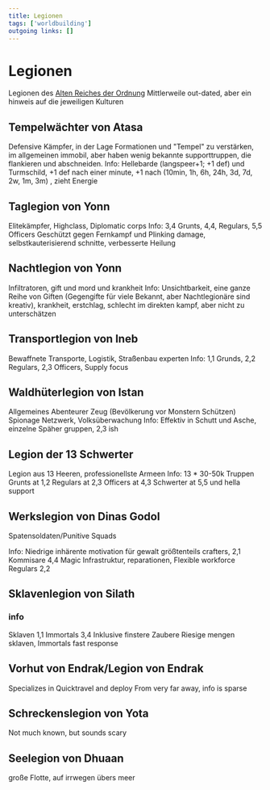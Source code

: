```yaml
---
title: Legionen  
tags: ['worldbuilding']
outgoing links: []  
---
```

# Legionen 

Legionen des [Alten Reiches der Ordnung](ordnungsreich.md)
Mittlerweile out-dated, aber ein hinweis auf die jeweiligen Kulturen



## Tempelwächter von Atasa

Defensive Kämpfer, in der Lage Formationen und "Tempel" zu verstärken, im allgemeinen immobil, aber haben wenig bekannte supporttruppen, die flankieren und abschneiden. 
Info: Hellebarde (langspeer+1; +1 def) und Turmschild, +1 def nach einer minute, +1 nach (10min, 1h, 6h, 24h, 3d, 7d, 2w, 1m, 3m) , zieht Energie 

## Taglegion von Yonn

Elitekämpfer, Highclass, Diplomatic corps
Info: 3,4 Grunts, 4,4, Regulars, 5,5 Officers
Geschützt gegen Fernkampf und Plinking damage, selbstkauterisierend schnitte, verbesserte Heilung

## Nachtlegion von Yonn

Infiltratoren, gift und mord und krankheit
Info: Unsichtbarkeit, eine ganze Reihe von Giften (Gegengifte für viele Bekannt, aber Nachtlegionäre sind kreativ), krankheit, erstchlag, schlecht im direkten kampf, aber nicht zu unterschätzen

## Transportlegion von Ineb

Bewaffnete Transporte, 
Logistik, Straßenbau experten
Info: 1,1 Grunds, 2,2 Regulars, 2,3 Officers, Supply focus

## Waldhüterlegion von Istan 

Allgemeines Abenteurer Zeug (Bevölkerung vor Monstern Schützen)
Spionage Netzwerk, Volksüberwachung
Info: Effektiv in Schutt und Asche, einzelne Späher gruppen, 2,3 ish

## Legion der 13 Schwerter

Legion aus 13 Heeren, professionellste Armeen
Info: 13 * 30-50k  Truppen
Grunts at 1,2
Regulars at 2,3
Officers at 4,3
Schwerter at 5,5 und hella support

## Werkslegion von Dinas Godol

Spatensoldaten/Punitive Squads

Info: 
Niedrige inhärente motivation für gewalt
größtenteils crafters, 2,1
Kommisare 4,4
Magic Infrastruktur, reparationen, Flexible workforce
Regulars 2,2


## Sklavenlegion von Silath


### info
Sklaven 1,1
Immortals 3,4 Inklusive finstere Zaubere
Riesige mengen sklaven, Immortals fast response

## Vorhut von Endrak/Legion von Endrak

Specializes in Quicktravel and deploy
From very far away, info is sparse

## Schreckenslegion von Yota
Not much known, but sounds scary

## Seelegion von Dhuaan
große Flotte, auf irrwegen übers meer

